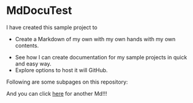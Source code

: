 # MdDocuTest

I have created this sample project to 
  * Create a Markdown of my own with my own hands with my own contents. 
  - See how I can create documentation for my sample projects in quick and easy way. 
  - Explore options to host it will GitHub.

Following are some subpages on this repository:

And you can click [here](StackEdit.md) for another Md!!!

